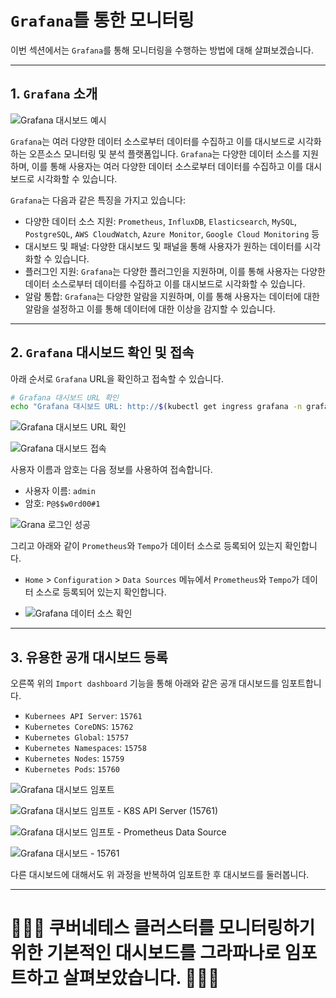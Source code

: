 # `Grafana`틀 통한 모니터링

이번 섹션에서는 `Grafana`를 통해 모니터링을 수행하는 방법에 대해 살펴보겠습니다.

---

## 1. `Grafana` 소개

![Grafana 대시보드 예시](../../images/Observability/Grafana-Dashboard-Example.png)

`Grafana`는 여러 다양한 데이터 소스로부터 데이터를 수집하고 이를 대시보드로 시각화하는 오픈소스 모니터링 및 분석 플랫폼입니다. `Grafana`는 다양한 데이터 소스를 지원하며, 이를 통해 사용자는 여러 다양한 데이터 소스로부터 데이터를 수집하고 이를 대시보드로 시각화할 수 있습니다.

`Grafana`는 다음과 같은 특징을 가지고 있습니다:
* 다양한 데이터 소스 지원: `Prometheus`, `InfluxDB`, `Elasticsearch`, `MySQL`, `PostgreSQL`, `AWS CloudWatch`, `Azure Monitor`, `Google Cloud Monitoring` 등
* 대시보드 및 패널: 다양한 대시보드 및 패널을 통해 사용자가 원하는 데이터를 시각화할 수 있습니다.
* 플러그인 지원: `Grafana`는 다양한 플러그인을 지원하며, 이를 통해 사용자는 다양한 데이터 소스로부터 데이터를 수집하고 이를 대시보드로 시각화할 수 있습니다.
* 알람 통합: `Grafana`는 다양한 알람을 지원하며, 이를 통해 사용자는 데이터에 대한 알람을 설정하고 이를 통해 데이터에 대한 이상을 감지할 수 있습니다.

---

## 2. `Grafana` 대시보드 확인 및 접속

아래 순서로 `Grafana` URL을 확인하고 접속할 수 있습니다.

```bash
# Grafana 대시보드 URL 확인
echo "Grafana 대시보드 URL: http://$(kubectl get ingress grafana -n grafana -o json | jq --raw-output '.status.loadBalancer.ingress[0].hostname')"
```

![Grafana 대시보드 URL 확인](../../images/Observability/Grafana-URL.png)

![Grafana 대시보드 접속](../../images/Observability/Grafana-Dashboard.png)

사용자 이름과 암호는 다음 정보를 사용하여 접속합니다.

* 사용자 이름: `admin`
* 암호: `P@$$w0rd00#1`

![Grana 로그인 성공](../../images/Observability/Grafana-Login-Success.png)

그리고 아래와 같이 `Prometheus`와 `Tempo`가 데이터 소스로 등록되어 있는지 확인합니다.

* `Home` > `Configuration` > `Data Sources` 메뉴에서 `Prometheus`와 `Tempo`가 데이터 소스로 등록되어 있는지 확인합니다.

* ![Grafana 데이터 소스 확인](../../images/Observability/Grafana-Data-Sources.png)

---

## 3. 유용한 공개 대시보드 등록

오른쪽 위의 `Import dashboard` 기능을 통해 아래와 같은 공개 대시보드를 임포트합니다.

* `Kubernees API Server`: `15761`
* `Kubernetes CoreDNS`: `15762`
* `Kubernetes Global`: `15757`
* `Kubernetes Namespaces`: `15758`
* `Kubernetes Nodes`: `15759`
* `Kubernetes Pods`: `15760`

![Grafana 대시보드 임포트](../../images/Observability/Import-Public-Dashboard.png)

![Grafana 대시보드 임프토 - K8S API Server (15761)](../../images/Observability/Import-Public-Dashboard-15761.png)

![Grafana 대시보드 임프토 - Prometheus Data Source](../../images/Observability/Import-Public-Dashboard-Prometheus-Datasource.png)

![Grafana 대시보드 - 15761](../../images/Observability/Grafana-Dashboard-15761.png)


다른 대시보드에 대해서도 위 과정을 반복하여 임포트한 후 대시보드를 둘러봅니다.


[//]: # (## 4. 커스텀 대시보드 등록)

[//]: # ()
[//]: # (1. `Insurance Plannign 자바 힙 메모리` 상태 모니터링 대시보드)

[//]: # ()
[//]: # (아래와 같이 커스텀 대시보드 파일을 엽니다.)

[//]: # ()
[//]: # (```bash)

[//]: # (c9 open ~/environment/legacy-application-modernization/observability/grafana/\&#40;insurance-planning\&#41;\&#40;Large\ Memory\ Java\&#41;\ JVM\ Metrics\ v2.json)

[//]: # (```)

[//]: # ()
[//]: # (2. 열린 파일을 클립보드에 복사합니다.)

[//]: # ()
[//]: # (3. 아래와 같이 대시보드를 등록합니다.)

[//]: # ()
[//]: # (![Import Custom Dashboard]&#40;../../images/Observability/Import-Custom-Dashboard.png&#41;)

---

# 🎊🎊🎊 쿠버네테스 클러스터를 모니터링하기 위한 기본적인 대시보드를 그라파나로 임포트하고 살펴보았습니다. 🎊🎊🎊 
